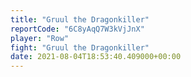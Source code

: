 ```yaml
---
title: "Gruul the Dragonkiller"
reportCode: "6C8yAqQ7W3kVjJnX"
player: "Row"
fight: "Gruul the Dragonkiller"
date: 2021-08-04T18:53:40.409000+00:00
---
```


